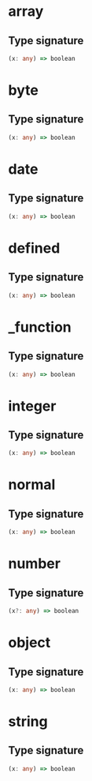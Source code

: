 # array

## Type signature

<!-- prettier-ignore-start -->
```typescript
(x: any) => boolean
```
<!-- prettier-ignore-end -->

# byte

## Type signature

<!-- prettier-ignore-start -->
```typescript
(x: any) => boolean
```
<!-- prettier-ignore-end -->

# date

## Type signature

<!-- prettier-ignore-start -->
```typescript
(x: any) => boolean
```
<!-- prettier-ignore-end -->

# defined

## Type signature

<!-- prettier-ignore-start -->
```typescript
(x: any) => boolean
```
<!-- prettier-ignore-end -->

# \_function

## Type signature

<!-- prettier-ignore-start -->
```typescript
(x: any) => boolean
```
<!-- prettier-ignore-end -->

# integer

## Type signature

<!-- prettier-ignore-start -->
```typescript
(x: any) => boolean
```
<!-- prettier-ignore-end -->

# normal

## Type signature

<!-- prettier-ignore-start -->
```typescript
(x: any) => boolean
```
<!-- prettier-ignore-end -->

# number

## Type signature

<!-- prettier-ignore-start -->
```typescript
(x?: any) => boolean
```
<!-- prettier-ignore-end -->

# object

## Type signature

<!-- prettier-ignore-start -->
```typescript
(x: any) => boolean
```
<!-- prettier-ignore-end -->

# string

## Type signature

<!-- prettier-ignore-start -->
```typescript
(x: any) => boolean
```
<!-- prettier-ignore-end -->
